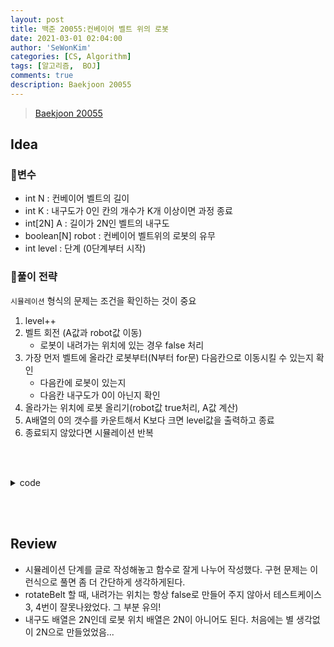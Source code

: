 ```yaml
---
layout: post
title: 백준 20055:컨베이어 벨트 위의 로봇
date: 2021-03-01 02:04:00
author: 'SeWonKim'
categories: [CS, Algorithm]
tags: [알고리즘,  BOJ]
comments: true
description: Baekjoon 20055
---
```


> [Baekjoon 20055](https://www.acmicpc.net/problem/20055)

## Idea

### 🥚변수

- int N : 컨베이어 벨트의 길이
- int K : 내구도가 0인 칸의 개수가 K개 이상이면 과정 종료
- int[2N] A : 길이가 2N인 벨트의 내구도
- boolean[N] robot : 컨베이어 벨트위의 로봇의 유무
- int level : 단계 (0단계부터 시작)

### 🍳풀이 전략

`시뮬레이션` 형식의 문제는 조건을 확인하는 것이 중요

1. level++
2. 벨트 회전 (A값과 robot값 이동)
    - 로봇이 내려가는 위치에 있는 경우 false 처리
3. 가장 먼저 벨트에 올라간 로봇부터(N부터 for문) 다음칸으로 이동시킬 수 있는지 확인 
    - 다음칸에 로봇이 있는지
    - 다음칸 내구도가 0이 아닌지 확인
4. 올라가는 위치에 로봇 올리기(robot값 true처리, A값 계산)
5. A배열의 0의 갯수를 카운트해서 K보다 크면 level값을 출력하고 종료
6. 종료되지 않았다면 시뮬레이션 반복

&nbsp;  
&nbsp;


<details>
<summary>code</summary>
<div markdown="1">

```java

import java.io.*;
import java.util.*;

public class Main {
    public static void main(String[] args) throws Exception {
        BufferedReader br = new BufferedReader(new InputStreamReader(System.in));
        StringTokenizer st = new StringTokenizer(br.readLine(), " ");
        int N = Integer.parseInt(st.nextToken());
        int K = Integer.parseInt(st.nextToken());
        int level = 0;
        int[] A = new int[2*N];
        boolean[] robot = new boolean[N];

        st = new StringTokenizer(br.readLine(), " ");
        for (int i = 0; i < 2*N; i++) {
            A[i] = Integer.parseInt(st.nextToken());
        }

        while(!isEnd(A, K)) {
            level++;
            rotateBelt(A, robot);
            moveRobot(A, robot);
            addRobot(A, robot);
        }
        System.out.println(level);
    }

    // 올라가는 위치에 로봇 올리기(robot값 true처리, A값 계산)
    public static void addRobot(int[] A, boolean[] robot) {
        if(!robot[0] && A[0] > 0) {
            robot[0] = true;
            A[0]--;
        }
    }

    // 로봇 이동
    public static void moveRobot(int[] A, boolean[] robot) {
        // 가장 먼저 벨트에 올라간 로봇부터(N부터 for문) 다음칸으로 이동시킬 수 있는지 확인
        for (int i = robot.length-2; i >= 0; i--) {
            // 다음칸에 로봇이 없고, 내구도가 0보다 큰 곳이 있으면 이동
            if(robot[i] && !robot[i+1] && A[i+1] > 0) {
                robot[i] = false;
                robot[i+1] = true;
                A[i+1]--;
            }
        }
    }

    // 벨트 회전
    public static void rotateBelt(int[] A, boolean[] robot) {

        // A 이동
        int tmp = A[A.length-1];
        for (int i = A.length-1; i > 0 ; i--) {
            A[i] = A[i-1];
        }
        A[0] = tmp;


        // robot 이동
        robot[robot.length-1] = false;  // 내려가는 칸의 로봇은 항상 내림
        for (int i = robot.length-2; i > 0 ; i--) {
            robot[i] = robot[i-1];
        }
        robot[0] = false;
    }

    // A배열의 0의 갯수를 카운트해서 K보다 크면 level값을 출력하고 종료
    public static boolean isEnd(int[] A, int K) {
        int count = 0;
        for (int i = 0; i < A.length; i++) {
            if (A[i] == 0) count++;
            if(count >= K)  return true;
        }
        return false;
    }
}

```

</div>
</details>

&nbsp;  
&nbsp;

## Review

- 시뮬레이션 단계를 글로 작성해놓고 함수로 잘게 나누어 작성했다. 구현 문제는 이런식으로 풀면 좀 더 간단하게 생각하게된다.
- rotateBelt 할 때, 내려가는 위치는 항상 false로 만들어 주지 않아서 테스트케이스 3, 4번이 잘못나왔었다. 그 부분 유의!
- 내구도 배열은 2N인데 로봇 위치 배열은 2N이 아니어도 된다. 처음에는 별 생각없이 2N으로 만들었었음...

&nbsp;  
&nbsp;
